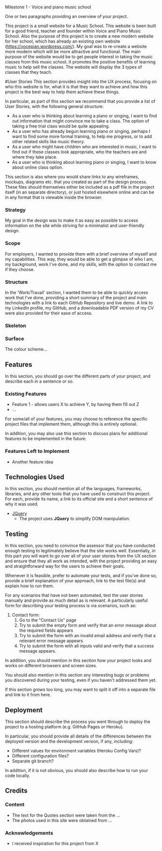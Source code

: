Milestone 1 - Voice and piano music school

One or two paragraphs providing an overview of your project.

This project is a small website for a Music School. 
This website is been built for  a good friend, teacher and founder within Voice and Piano Music School.
Also the purpose of this project is to create a new modern website for her school, which has already an existing own website (https://vocepian.wordpress.com/). 
My goal was to re-create a website more modern which will be more attractive and functional.
The main purpose of the website would be to get people interest in taking the music classes from this music school. It promotes the positive benefits of learning  music to help sell the classes. The website will display the 3 types of classes that they teach.

#User Stories
This section provides insight into the UX process, focusing on who this website is for, what it is that they want to achieve and how this project is the best way to help them achieve these things.

In particular, as part of this section we recommend that you provide a list of User Stories, with the following general structure:
* As a user who is thinking about learning a piano or singing, I want to find out information that might convince me to take a class. The option of taking a free trial class would be quite appealing.
* As a user who has already begun learning piano or singing, perhaps I want to find some more formal training, to help me progress, or to add other related skills like music theory.
* As a user who might have children who are interested in music, I want to find out if these classes look appropriate, who the teachers are and where they take place.
* As a user who is thinking about learning piano or singing, I want to know about online class option.

This section is also where you would share links to any wireframes, mockups, diagrams etc. that you created as part of the design process. These files should themselves either be included as a pdf file in the project itself (in an separate directory), or just hosted elsewhere online and can be in any format that is viewable inside the browser.
### Strategy
My goal in the design was to make it as easy as possible to access information on the site while striving for a minimalist and user-friendly design.

### Scope
For employers, I wanted to provide them with a brief overview of myself and my capabilities. This way, they would be able to get a glimpse of who I am, my background, work I've done, and my skills, with the option to contact me if they choose.

### Structure
In the 'Work/Travail' section, I wanted them to be able to quickly access work that I've done, providing a short summary of the project and main technologies with a link to each GitHub Repository and live demo. A link to my LinkedIn profile, my GitHub, and a downloadable PDF version of my CV were also provided for their ease of access.

### Skeleton


### Surface
The colour scheme...

## Features

In this section, you should go over the different parts of your project, and describe each in a sentence or so.

### Existing Features
- Feature 1 - allows users X to achieve Y, by having them fill out Z
- ...

For some/all of your features, you may choose to reference the specific project files that implement them, although this is entirely optional.

In addition, you may also use this section to discuss plans for additional features to be implemented in the future:

### Features Left to Implement
- Another feature idea

## Technologies Used

In this section, you should mention all of the languages, frameworks, libraries, and any other tools that you have used to construct this project. For each, provide its name, a link to its official site and a short sentence of why it was used.

- [JQuery](https://jquery.com)
    - The project uses **JQuery** to simplify DOM manipulation.


## Testing

In this section, you need to convince the assessor that you have conducted enough testing to legitimately believe that the site works well. Essentially, in this part you will want to go over all of your user stories from the UX section and ensure that they all work as intended, with the project providing an easy and straightforward way for the users to achieve their goals.

Whenever it is feasible, prefer to automate your tests, and if you've done so, provide a brief explanation of your approach, link to the test file(s) and explain how to run them.

For any scenarios that have not been automated, test the user stories manually and provide as much detail as is relevant. A particularly useful form for describing your testing process is via scenarios, such as:

1. Contact form:
    1. Go to the "Contact Us" page
    2. Try to submit the empty form and verify that an error message about the required fields appears
    3. Try to submit the form with an invalid email address and verify that a relevant error message appears
    4. Try to submit the form with all inputs valid and verify that a success message appears.

In addition, you should mention in this section how your project looks and works on different browsers and screen sizes.

You should also mention in this section any interesting bugs or problems you discovered during your testing, even if you haven't addressed them yet.

If this section grows too long, you may want to split it off into a separate file and link to it from here.

## Deployment

This section should describe the process you went through to deploy the project to a hosting platform (e.g. GitHub Pages or Heroku).

In particular, you should provide all details of the differences between the deployed version and the development version, if any, including:
- Different values for environment variables (Heroku Config Vars)?
- Different configuration files?
- Separate git branch?

In addition, if it is not obvious, you should also describe how to run your code locally.


## Credits

### Content
- The text for the Quotes section were taken from the ...
- The photos used in this site were obtained from ...

### Acknowledgements

- I received inspiration for this project from X
